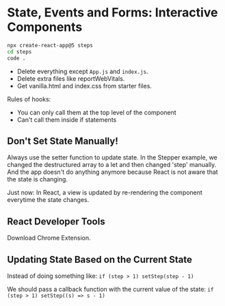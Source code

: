 # State, Events and Forms: Interactive Components

```bash
npx create-react-app@5 steps
cd steps
code .
```

- Delete everything except `App.js` and `index.js`.
- Delete extra files like reportWebVitals.
- Get vanilla.html and index.css from starter files.

Rules of hooks:

- You can only call them at the top level of the component
- Can't call them inside if statements

## Don't Set State Manually!

Always use the setter function to update state.
In the Stepper example, we changed the destructured array to a let and then changed 'step' manually. And the app doesn't do anything anymore because React is not aware that the state is changing.

Just now: In React, a view is updated by re-rendering the component everytime the state changes.

## React Developer Tools

Download Chrome Extension.

## Updating State Based on the Current State

Instead of doing something like: `if (step > 1) setStep(step - 1)`

We should pass a callback function with the current value of the state: `if (step > 1) setStep((s) => s - 1)`

